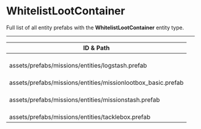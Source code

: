 # WhitelistLootContainer
Full list of all <Badge type="warning" text="4"/> entity prefabs with the **WhitelistLootContainer** entity type.

---
| ID & Path |
| --- |
| <Badge type="tip" text="1943082497"/> <br> assets/prefabs/missions/entities/logstash.prefab |
| <Badge type="tip" text="3128236346"/> <br> assets/prefabs/missions/entities/missionlootbox_basic.prefab |
| <Badge type="tip" text="3490516309"/> <br> assets/prefabs/missions/entities/missionstash.prefab |
| <Badge type="tip" text="1126295133"/> <br> assets/prefabs/missions/entities/tacklebox.prefab |
